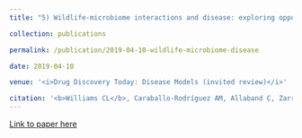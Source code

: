 ```yaml
---
title: "5) Wildlife-microbiome interactions and disease: exploring opportunities for disease mitigation across ecological scales"

collection: publications

permalink: /publication/2019-04-10-wildlife-microbiome-disease

date: 2019-04-10

venue: '<i>Drug Discovery Today: Disease Models (invited review)</i>'

citation: '<b>Williams CL</b>, Caraballo-Rodríguez AM, Allaband C, Zarrinpar A, Knight R, Gauglitz JM (2019). Wildlife-microbiome interactions and disease: exploring opportunities for disease mitigation across ecological scales, <i>Drug Discovery Today: Disease Models</i>, 28: 105-115.'
---
```


[Link to paper here](https://doi.org/10.1016/j.ddmod.2019.08.012)
